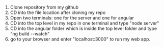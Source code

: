 1. Clone repository from my github
2. CD into the file location after cloning my repo
3. Open two terminals: one for the server and one for angular
4. CD into the top level in my repo in one terminal and type "node server"
5. CD into the angular folder which is inside the top level folder and type "ng build --watch"
6. go to your browser and enter "localhost:3000" to run my web app.
